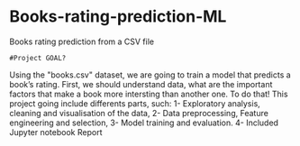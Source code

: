 # Books-rating-prediction-ML
Books rating prediction from a CSV file

    #Project GOAL?
Using the "books.csv" dataset, we are going to train a model that predicts a book’s rating. First, we should understand data, what are the important factors that make a book more intersting than another one.
To do that! This project going include differents parts, such:
1- Exploratory analysis, cleaning and visualisation of the data,
2- Data preprocessing, Feature engineering and selection,
3- Model training and evaluation.
4- Included Jupyter notebook Report

   
